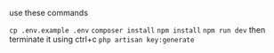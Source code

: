 use these commands

<code>cp .env.example .env</code>
<code>composer install</code>
<code>npm install</code>
<code>npm run dev</code>
then terminate it using ctrl+c
<code>php artisan key:generate</code>
